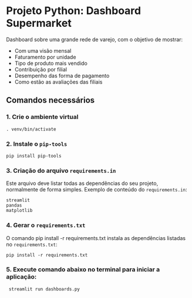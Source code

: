 # Projeto Python: Dashboard Supermarket

Dashboard sobre uma grande rede de varejo, com o objetivo de mostrar:

* Com uma visão mensal
* Faturamento por unidade
* Tipo de produto mais vendido
* Contribuição por filial
* Desempenho das forma de pagamento
* Como estão as avaliações das filiais

## Comandos necessários

### 1. Crie o ambiente virtual
```
. venv/bin/activate
```

### 2. Instale o `pip-tools`
```
pip install pip-tools
```

### 3. Criação do arquivo `requirements.in`
Este arquivo deve listar todas as dependências do seu projeto, normalmente de forma simples. Exemplo de conteúdo do `requirements.in`:
```
streamlit
pandas
matplotlib
```

### 4. Gerar o `requirements.txt`
O comando pip install -r requirements.txt instala as dependências listadas no `requirements.txt`:
```
pip install -r requirements.txt
```

### 5. Execute comando abaixo no terminal para iniciar a aplicação:
```
 streamlit run dashboards.py
```